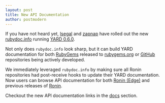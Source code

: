 ```yaml
---
layout: post
title: New API Documentation
author: postmodern
---
```


If you have not heard yet, [lsegal](http://gnuu.org/) and
[zapnap](http://blog.zerosum.org/) have rolled out the new
[rubydoc.info](http://rubydoc.info/) running
[YARD 0.6.0](http://rubydoc.info/docs/yard/file/docs/WhatsNew.md).

Not only does `rubydoc.info` look sharp, but it can
build YARD documentation for both [RubyGems](http://rubydoc.info/gems/)
released to [rubygems.org](http://rubygems.org/) or
[GitHub](http://rubydoc.info/github/) repositories being actively developed.

We immediately leveraged `rubydoc.info` by making sure all Ronin
repositories had post-receive hooks to update their YARD documentation. Now
users can browse API documentation for both
[Ronin (Edge)](http://rubydoc.info/github/ronin-rb/ronin/master/frames)
and previous releases of [Ronin](http://rubydoc.info/gems/ronin/frames).

Checkout the new API documentation links in the [docs](/docs/) section.
